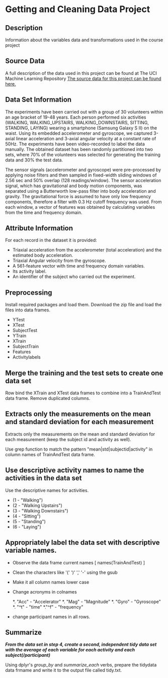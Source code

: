 Getting and Cleaning Data Project
=================================

Description
-----------

Information about the variables data and transformations used in the course project

Source Data
-----------
A full description of the data used in this project can be found at The UCI Machine Learning Repository
[The source data for this project can be found here.](https://d396qusza40orc.cloudfront.net/getdata%2Fprojectfiles%2FUCI%20HAR%20Dataset.zip)

Data Set Information
--------------------
The experiments have been carried out with a group of 30 volunteers within an age bracket of 19-48 years. Each person performed six activities (WALKING, WALKING_UPSTAIRS, WALKING_DOWNSTAIRS, SITTING, STANDING, LAYING) wearing a smartphone (Samsung Galaxy S II) on the waist. Using its embedded accelerometer and gyroscope, we captured 3-axial linear acceleration and 3-axial angular velocity at a constant rate of 50Hz. The experiments have been video-recorded to label the data manually. The obtained dataset has been randomly partitioned into two sets, where 70% of the volunteers was selected for generating the training data and 30% the test data.

The sensor signals (accelerometer and gyroscope) were pre-processed by applying noise filters and then sampled in fixed-width sliding windows of 2.56 sec and 50% overlap (128 readings/window). The sensor acceleration signal, which has gravitational and body motion components, was separated using a Butterworth low-pass filter into body acceleration and gravity. The gravitational force is assumed to have only low frequency components, therefore a filter with 0.3 Hz cutoff frequency was used. From each window, a vector of features was obtained by calculating variables from the time and frequency domain.

Attribute Information
---------------------

For each record in the dataset it is provided:

* Triaxial acceleration from the accelerometer (total acceleration) and the estimated body acceleration.
* Triaxial Angular velocity from the gyroscope.
* A 561-feature vector with time and frequency domain variables.
* Its activity label.
* An identifier of the subject who carried out the experiment.

Preprocessing
-------------
Install required packages and load them. 
Download the zip file and load the files into data frames.

* YTest 
* XTest 
* SubjectTest 
* YTrain 
* XTrain 
* SubjectTrain 
* Features 
* Activitylabels


Merge the training and the test sets to create one data set
-----------------------------------------------------------
Row bind the XTrain and XTest data frames to combine into a TrainAndTest data frame.
Remove duplicated columns.

Extracts only the measurements on the mean and standard deviation for each measurement
-------------------------------------------------------------------------------------
Extracts only the measurements on the mean and standard deviation for each measurement (keep the subject id and activity as well).

Use grep function to match the pattern "mean|std|subjectid|activity" in column names of TrainAndTest data frame.

Use descriptive activity names to name the activities in the data set
---------------------------------------------------------------------
Use the descriptive names for activities.

  * (1 - "Walking")
  * (2 - "Walking Upstairs")
  * (3 - "Walking Downstairs")
  * (4 - "Sitting")
  * (5 - "Standing")
  * (6 - "Laying")


Appropriately label the data set with descriptive variable names.
------------------------------------------------------------------

  * Observe the data frame current names [ names(TrainAndTest) ]
  * Clean the characters like '('  ')'   ','   '-' using the gsub
  * Make it all column names lower case
  * Change acronyms in colnames
  
      *. "Acc"   - "Accelerator"
      *. "Mag"   - "Magnitude"
      *. "Gyro"  - "Gyroscope"
      *. "^t"    -  "time"
      *."^f"    -  "frequency"
      
  * change participant names in all rows.

Summarize
---------------------------------------------------------------------------------------------------------
_**From the data set in step 4, create a second, independent tidy data set with the average of each variable for each activity and each subject(/participant)**_

Using dplyr's *group_by* and *summarize_each* verbs, prepare the tidydata data frmame and write it to the output file
called tidy.txt.
